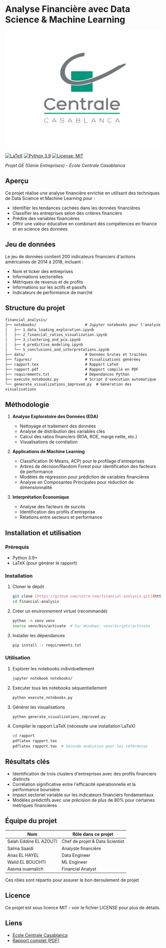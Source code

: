 # Analyse Financière avec Data Science & Machine Learning
![École Centrale Casablanca](figures/logo-ecc.png)

[![LaTeX](https://img.shields.io/badge/Rapport-LaTeX-blue.svg)](rapport.pdf)
[![Python 3.9](https://img.shields.io/badge/Python-3.9-green.svg)](https://www.python.org/downloads/release/python-390/)
[![License: MIT](https://img.shields.io/badge/License-MIT-yellow.svg)](https://opensource.org/licenses/MIT)

*Projet GE (Génie Entreprises) - École Centrale Casablanca*

## Aperçu
Ce projet réalise une analyse financière enrichie en utilisant des techniques de Data Science et Machine Learning pour :
- Identifier les tendances cachées dans les données financières
- Classifier les entreprises selon des critères financiers
- Prédire des variables financières
- Offrir une valeur éducative en combinant des compétences en finance et en science des données

## Jeu de données
Le jeu de données contient 200 indicateurs financiers d'actions américaines de 2014 à 2018, incluant :
- Nom et ticker des entreprises
- Informations sectorielles
- Métriques de revenus et de profits
- Informations sur les actifs et passifs
- Indicateurs de performance de marché

## Structure du projet
```
financial_analysis/
├── notebooks/                      # Jupyter notebooks pour l'analyse
│   ├── 1_data_loading_exploration.ipynb
│   ├── 2_financial_ratios_visualization.ipynb
│   ├── 3_clustering_and_pca.ipynb
│   ├── 4_predictive_modeling.ipynb
│   └── 5_conclusions_and_interpretations.ipynb
├── data/                           # Données brutes et traitées
├── figures/                        # Visualisations générées
├── rapport.tex                     # Rapport LaTeX
├── rapport.pdf                     # Rapport compilé en PDF
├── requirements.txt                # Dépendances Python
├── execute_notebooks.py            # Script d'exécution automatique
└── generate_visualizations_improved.py  # Génération des visualisations
```

## Méthodologie
1. **Analyse Exploratoire des Données (EDA)**
   - Nettoyage et traitement des données
   - Analyse de distribution des variables clés
   - Calcul des ratios financiers (ROA, ROE, marge nette, etc.)
   - Visualisations de corrélation

2. **Applications de Machine Learning**
   - Classification (K-Means, ACP) pour le profilage d'entreprises
   - Arbres de décision/Random Forest pour identification des facteurs de performance
   - Modèles de régression pour prédiction de variables financières
   - Analyse en Composantes Principales pour réduction de dimensionnalité

3. **Interprétation Économique**
   - Analyse des facteurs de succès
   - Identification des profils d'entreprise
   - Relations entre secteurs et performance

## Installation et utilisation

### Prérequis
- Python 3.9+
- LaTeX (pour générer le rapport)

### Installation
1. Cloner le dépôt
   ```bash
   git clone [https://github.com/votre-nom/financial-analysis.git](https://github.com/salaheddineelazouti/Projet-d-Analyse-Financi-re)
   cd financial-analysis
   ```

2. Créer un environnement virtuel (recommandé)
   ```bash
   python -m venv venv
   source venv/bin/activate  # Sur Windows: venv\Scripts\activate
   ```

3. Installer les dépendances
   ```bash
   pip install -r requirements.txt
   ```

### Utilisation
1. Explorer les notebooks individuellement
   ```bash
   jupyter notebook notebooks/
   ```

2. Exécuter tous les notebooks séquentiellement
   ```bash
   python execute_notebooks.py
   ```

3. Générer les visualisations
   ```bash
   python generate_visualizations_improved.py
   ```

4. Compiler le rapport LaTeX (nécessite une installation LaTeX)
   ```bash
   cd rapport
   pdflatex rapport.tex
   pdflatex rapport.tex  # Seconde exécution pour les références
   ```

## Résultats clés
- Identification de trois clusters d'entreprises avec des profils financiers distincts
- Corrélation significative entre l'efficacité opérationnelle et la performance boursière
- Impact sectoriel variable sur les indicateurs financiers fondamentaux
- Modèles prédictifs avec une précision de plus de 80% pour certaines métriques financières

## Équipe du projet
| Nom | Rôle dans ce projet|
|------|------|
| Salah Eddine EL AZOUTI | Chef de projet & Data Scientist |
| Salma Saaidi | Analyste financière |
| Anas EL HAYEL | Data Engineer |
| Walid EL BOUCHTI | ML Engineer |
| Aasma ouamalich | Financial Analyst |

Ces rôles sont répartis  pour assurer le bon deroulement de projet
## Licence
Ce projet est sous licence MIT - voir le fichier LICENSE pour plus de détails.

## Liens
- [École Centrale Casablanca](https://www.centrale-casablanca.ma/)
- [Rapport complet (PDF)](https://github.com/salaheddineelazouti/Projet-d-Analyse-Financi-re/blob/master/rapport%20GE.pdf)
